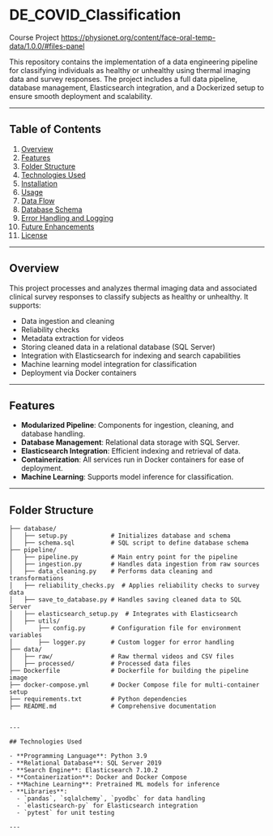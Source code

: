 # DE_COVID_Classification
Course Project
https://physionet.org/content/face-oral-temp-data/1.0.0/#files-panel

This repository contains the implementation of a data engineering pipeline for classifying individuals as healthy or unhealthy using thermal imaging data and survey responses. The project includes a full data pipeline, database management, Elasticsearch integration, and a Dockerized setup to ensure smooth deployment and scalability.

---

## **Table of Contents**
1. [Overview](#overview)
2. [Features](#features)
3. [Folder Structure](#folder-structure)
4. [Technologies Used](#technologies-used)
5. [Installation](#installation)
6. [Usage](#usage)
7. [Data Flow](#data-flow)
8. [Database Schema](#database-schema)
9. [Error Handling and Logging](#error-handling-and-logging)
10. [Future Enhancements](#future-enhancements)
11. [License](#license)

---

## **Overview**
This project processes and analyzes thermal imaging data and associated clinical survey responses to classify subjects as healthy or unhealthy. It supports:
- Data ingestion and cleaning
- Reliability checks
- Metadata extraction for videos
- Storing cleaned data in a relational database (SQL Server)
- Integration with Elasticsearch for indexing and search capabilities
- Machine learning model integration for classification
- Deployment via Docker containers

---

## **Features**
- **Modularized Pipeline**: Components for ingestion, cleaning, and database handling.
- **Database Management**: Relational data storage with SQL Server.
- **Elasticsearch Integration**: Efficient indexing and retrieval of data.
- **Containerization**: All services run in Docker containers for ease of deployment.
- **Machine Learning**: Supports model inference for classification.

---

## **Folder Structure**
```plaintext
├── database/
│   ├── setup.py            # Initializes database and schema
│   ├── schema.sql          # SQL script to define database schema
├── pipeline/
│   ├── pipeline.py         # Main entry point for the pipeline
│   ├── ingestion.py        # Handles data ingestion from raw sources
│   ├── data_cleaning.py    # Performs data cleaning and transformations
│   ├── reliability_checks.py  # Applies reliability checks to survey data
│   ├── save_to_database.py # Handles saving cleaned data to SQL Server
│   ├── elasticsearch_setup.py  # Integrates with Elasticsearch
│   ├── utils/
│       ├── config.py       # Configuration file for environment variables
│       ├── logger.py       # Custom logger for error handling
├── data/
│   ├── raw/                # Raw thermal videos and CSV files
│   ├── processed/          # Processed data files
├── Dockerfile              # Dockerfile for building the pipeline image
├── docker-compose.yml      # Docker Compose file for multi-container setup
├── requirements.txt        # Python dependencies
├── README.md               # Comprehensive documentation


---

## Technologies Used

- **Programming Language**: Python 3.9
- **Relational Database**: SQL Server 2019
- **Search Engine**: Elasticsearch 7.10.2
- **Containerization**: Docker and Docker Compose
- **Machine Learning**: Pretrained ML models for inference
- **Libraries**:
  - `pandas`, `sqlalchemy`, `pyodbc` for data handling
  - `elasticsearch-py` for Elasticsearch integration
  - `pytest` for unit testing

---